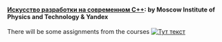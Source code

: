 #### [Искусство разработки на современном C++](https://www.coursera.org/specializations/c-plus-plus-modern-development): by Moscow Institute of Physics and Technology & Yandex
There will be some assignments from the courses
[![Тут текст](https://raw.githubusercontent.com/avtomato/Basics-of-C-plus-plus-development-white-belt/master/img/16-Yandex-291-1500_430-1500_430.jpg)](https://www.coursera.org/specializations/c-plus-plus-modern-development)
